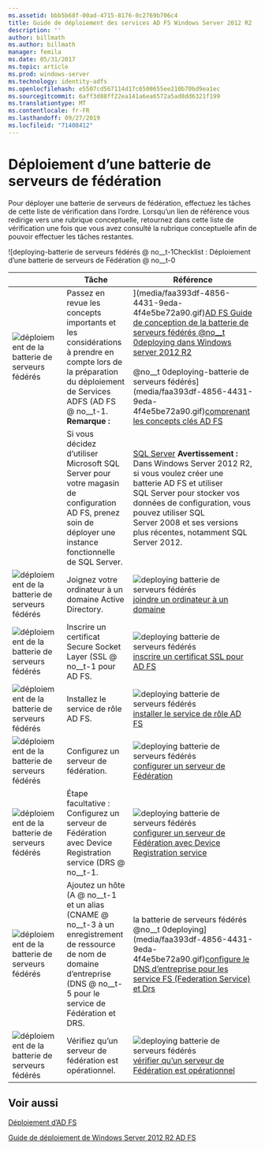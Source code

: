 ```yaml
---
ms.assetid: bbb5b68f-00ad-4715-8176-0c2769b706c4
title: Guide de déploiement des services AD FS Windows Server 2012 R2
description: ''
author: billmath
ms.author: billmath
manager: femila
ms.date: 05/31/2017
ms.topic: article
ms.prod: windows-server
ms.technology: identity-adfs
ms.openlocfilehash: e5507cd567114d17c6500655ee210b70bd9ea1ec
ms.sourcegitcommit: 6aff3d88ff22ea141a6ea6572a5ad8dd6321f199
ms.translationtype: MT
ms.contentlocale: fr-FR
ms.lasthandoff: 09/27/2019
ms.locfileid: "71408412"
---
```

# <a name="deploying-a-federation-server-farm"></a>Déploiement d’une batterie de serveurs de fédération


Pour déployer une batterie de serveurs de fédération, effectuez les tâches de cette liste de vérification dans l’ordre. Lorsqu’un lien de référence vous redirige vers une rubrique conceptuelle, retournez dans cette liste de vérification une fois que vous avez consulté la rubrique conceptuelle afin de pouvoir effectuer les tâches restantes.  
  
![deploying-batterie de serveurs fédérés @ no__t-1Checklist : Déploiement d’une batterie de serveurs de Fédération @ no__t-0  
  
||Tâche|Référence|  
|-|--------|-------------|  
|![déploiement de la batterie de serveurs fédérés](media/icon_checkboxo.gif)|Passez en revue les concepts importants et les considérations à prendre en compte lors de la préparation du déploiement de Services ADFS \(AD FS @ no__t-1. **Remarque :**|](media/faa393df-4856-4431-9eda-4f4e5be72a90.gif)[AD FS Guide de conception de la batterie de serveurs fédérés @no__t 0deploying dans Windows server 2012 R2](../../ad-fs/design/AD-FS-Design-Guide-in-Windows-Server-2012-R2.md)<br /><br />@no__t 0deploying-batterie de serveurs fédérés](media/faa393df-4856-4431-9eda-4f4e5be72a90.gif)[comprenant les concepts clés AD FS](../../ad-fs/technical-reference/Understanding-Key-AD-FS-Concepts.md)|  
||Si vous décidez d’utiliser Microsoft SQL Server pour votre magasin de configuration AD FS, prenez soin de déployer une instance fonctionnelle de SQL Server.|[SQL Server](https://technet.microsoft.com/sqlserver) **Avertissement :** Dans Windows Server 2012 R2, si vous voulez créer une batterie AD FS et utiliser SQL Server pour stocker vos données de configuration, vous pouvez utiliser SQL Server 2008 et ses versions plus récentes, notamment SQL Server 2012.|  
|![déploiement de la batterie de serveurs fédérés](media/icon_checkboxo.gif)|Joignez votre ordinateur à un domaine Active Directory.|![deploying batterie de serveurs fédérés](media/faa393df-4856-4431-9eda-4f4e5be72a90.gif)[joindre un ordinateur à un domaine](Join-a-Computer-to-a-Domain.md)|  
|![déploiement de la batterie de serveurs fédérés](media/icon_checkboxo.gif)|Inscrire un certificat Secure Socket Layer \(SSL @ no__t-1 pour AD FS.|![deploying batterie de serveurs fédérés](media/bc6cea1a-1c6c-4124-8c8f-1df5adfe8c88.gif)[inscrire un certificat SSL pour AD FS](Enroll-an-SSL-Certificate-for-AD-FS.md)|  
|![déploiement de la batterie de serveurs fédérés](media/icon_checkboxo.gif)|Installez le service de rôle AD FS.|![deploying batterie de serveurs fédérés](media/bc6cea1a-1c6c-4124-8c8f-1df5adfe8c88.gif)[installer le service de rôle AD FS](Install-the-AD-FS-Role-Service.md)|  
|![déploiement de la batterie de serveurs fédérés](media/icon_checkboxo.gif)|Configurez un serveur de fédération.|![deploying batterie de serveurs fédérés](media/bc6cea1a-1c6c-4124-8c8f-1df5adfe8c88.gif)[configurer un serveur de Fédération](Configure-a-Federation-Server.md)|  
|![déploiement de la batterie de serveurs fédérés](media/icon_checkboxo.gif)|Étape facultative : Configurez un serveur de Fédération avec Device Registration service \(DRS @ no__t-1.|![deploying batterie de serveurs fédérés](media/faa393df-4856-4431-9eda-4f4e5be72a90.gif)[configurer un serveur de Fédération avec Device Registration service](Configure-a-federation-server-with-Device-Registration-Service.md)|  
|![déploiement de la batterie de serveurs fédérés](media/icon_checkboxo.gif)|Ajoutez un hôte \(A @ no__t-1 et un alias \(CNAME @ no__t-3 à un enregistrement de ressource de nom de domaine d’entreprise \(DNS @ no__t-5 pour le service de Fédération et DRS.|la batterie de serveurs fédérés @no__t 0deploying](media/faa393df-4856-4431-9eda-4f4e5be72a90.gif)[configure le DNS d’entreprise pour les service FS (Federation Service) et Drs](Configure-Corporate-DNS-for-the-Federation-Service-and-DRS.md)|  
|![déploiement de la batterie de serveurs fédérés](media/icon_checkboxo.gif)|Vérifiez qu’un serveur de fédération est opérationnel.|![deploying batterie de serveurs fédérés](media/faa393df-4856-4431-9eda-4f4e5be72a90.gif)[vérifier qu’un serveur de Fédération est opérationnel](Verify-That-a-Federation-Server-Is-Operational.md)|  
  

## <a name="see-also"></a>Voir aussi  
[Déploiement d’AD FS](../../ad-fs/AD-FS-Deployment.md)  

[Guide de déploiement de Windows Server 2012 R2 AD FS](../../ad-fs/deployment/Windows-Server-2012-R2-AD-FS-Deployment-Guide.md)  
  

